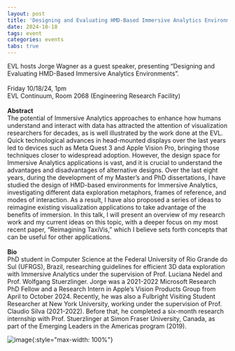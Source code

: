```yaml
---
layout: post
title: 'Designing and Evaluating HMD-Based Immersive Analytics Environments'
date: 2024-10-18
tags: event
categories: events
tabs: true
---
```


EVL hosts Jorge Wagner as a guest speaker, presenting &ldquo;Designing and Evaluating HMD-Based Immersive Analytics Environments&rdquo;.<br><br>
Friday 10/18/24, 1pm<br>
EVL Continuum, Room 2068  (Engineering Research Facility)<br><br>
<strong>Abstract</strong><br>
The potential of Immersive Analytics approaches to enhance how humans understand and interact with data has attracted the attention of visualization researchers for decades, as is well illustrated by the work done at the EVL. Quick technological advances in head-mounted displays over the last years led to devices such as Meta Quest 3 and Apple Vision Pro, bringing those techniques closer to widespread adoption. However, the design space for Immersive Analytics applications is vast, and it is crucial to understand the advantages and disadvantages of alternative designs. Over the last eight years, during the development of my Master&rsquo;s and PhD dissertations, I have studied the design of HMD-based environments for Immersive Analytics, investigating different data exploration metaphors, frames of reference, and modes of interaction. As a result, I have also proposed a series of ideas to reimagine existing visualization applications to take advantage of the benefits of immersion. In this talk, I will present an overview of my research work and my current ideas on this topic, with a deeper focus on my most recent paper, &ldquo;Reimagining TaxiVis,&rdquo; which I believe sets forth concepts that can be useful for other applications.<br><br>
<strong>Bio</strong><br>
PhD student in Computer Science at the Federal University of Rio Grande do Sul (UFRGS), Brazil, researching guidelines for efficient 3D data exploration with Immersive Analytics under the supervision of Prof. Luciana Nedel and Prof. Wolfgang Stuerzlinger. Jorge was a 2021-2022 Microsoft Research PhD Fellow and a Research Intern in Apple&rsquo;s Vision Products Group from April to October 2024. Recently, he was also a Fulbright Visiting Student Researcher at New York University, working under the supervision of Prof. Claudio Silva (2021-2022). Before that, he completed a six-month research internship with Prof. Stuerzlinger at Simon Fraser University, Canada, as part of the Emerging Leaders in the Americas program (2019).

![image](https://www.evl.uic.edu/output/originals/jorge_wagner.png-srcw.jpg){:style="max-width: 100%"}

